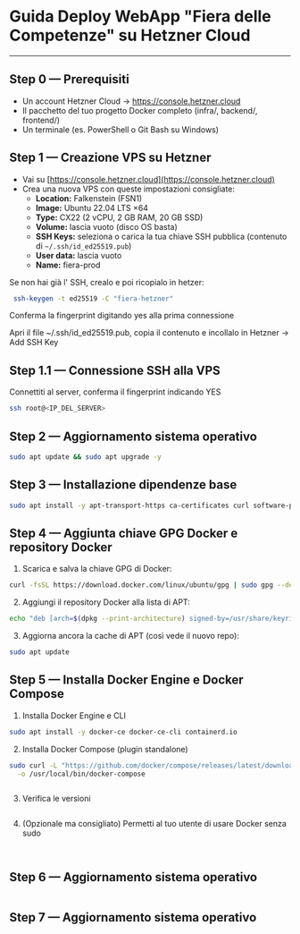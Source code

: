 # Guida Deploy WebApp "Fiera delle Competenze" su Hetzner Cloud

---
## Step 0 — Prerequisiti

- Un account Hetzner Cloud → https://console.hetzner.cloud
- Il pacchetto del tuo progetto Docker completo (infra/, backend/, frontend/)
- Un terminale (es. PowerShell o Git Bash su Windows)



## Step 1 — Creazione VPS su Hetzner

- Vai su [https://console.hetzner.cloud](https://console.hetzner.cloud)
- Crea una nuova VPS con queste impostazioni consigliate:
  - **Location:** Falkenstein (FSN1)
  - **Image:** Ubuntu 22.04 LTS ×64
  - **Type:** CX22 (2 vCPU, 2 GB RAM, 20 GB SSD)
  - **Volume:** lascia vuoto (disco OS basta)
  - **SSH Keys:** seleziona o carica la tua chiave SSH pubblica (contenuto di `~/.ssh/id_ed25519.pub`)
  - **User data:** lascia vuoto
  - **Name:** fiera-prod

Se non hai già l' SSH, crealo e poi ricopialo in hetzer:

```bash
 ssh-keygen -t ed25519 -C "fiera-hetzner"
 ```

Conferma la fingerprint digitando yes alla prima connessione

Apri il file ~/.ssh/id_ed25519.pub, copia il contenuto e incollalo in Hetzner → Add SSH Key

## Step 1.1 — Connessione SSH alla VPS

Connettiti al server, conferma il fingerprint indicando YES

```bash
ssh root@<IP_DEL_SERVER>
```

## Step 2 — Aggiornamento sistema operativo

```bash
sudo apt update && sudo apt upgrade -y

```
## Step 3 — Installazione dipendenze base

```bash
sudo apt install -y apt-transport-https ca-certificates curl software-properties-common

```

## Step 4 — Aggiunta chiave GPG Docker e repository Docker

1. Scarica e salva la chiave GPG di Docker:
```bash
curl -fsSL https://download.docker.com/linux/ubuntu/gpg | sudo gpg --dearmor -o /usr/share/keyrings/docker-archive-keyring.gpg
```
2. Aggiungi il repository Docker alla lista di APT:
```bash
echo "deb [arch=$(dpkg --print-architecture) signed-by=/usr/share/keyrings/docker-archive-keyring.gpg] https://download.docker.com/linux/ubuntu $(lsb_release -cs) stable" | sudo tee /etc/apt/sources.list.d/docker.list > /dev/null
```

3. Aggiorna ancora la cache di APT (così vede il nuovo repo):
```bash
sudo apt update
```

## Step 5 — Installa Docker Engine e Docker Compose

1. Installa Docker Engine e CLI
```bash
sudo apt install -y docker-ce docker-ce-cli containerd.io
```
2. Installa Docker Compose (plugin standalone)

```bash
sudo curl -L "https://github.com/docker/compose/releases/latest/download/docker-compose-$(uname -s)-$(uname -m)" \
  -o /usr/local/bin/docker-compose
```
```basudo chmod +x /usr/local/bin/docker-compose
```
3. Verifica le versioni
```bash

```
4. (Opzionale ma consigliato) Permetti al tuo utente di usare Docker senza sudo
```bash

```

```bash

```

## Step 6 — Aggiornamento sistema operativo

```bash

```

## Step 7 — Aggiornamento sistema operativo
